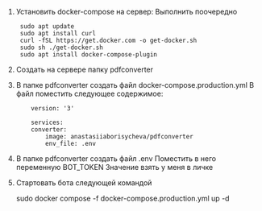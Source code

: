 1. Установить docker-compose на сервер:
    Выполнить поочередно

        sudo apt update
        sudo apt install curl
        curl -fSL https://get.docker.com -o get-docker.sh
        sudo sh ./get-docker.sh
        sudo apt install docker-compose-plugin


2. Создать на сервере папку pdfconverter

3. В папке pdfconverter создать файл docker-compose.production.yml
    В файл поместить следующее содержимое:

    ```
        version: '3'

        services:
        converter:
            image: anastasiiaborisycheva/pdfconverter
            env_file: .env

    ```

4. В папке pdfconverter создать файл .env
        Поместить в него переменную BOT_TOKEN
        Значение взять у меня в личке

5. Стартовать бота следующей командой

    sudo docker compose -f docker-compose.production.yml up -d